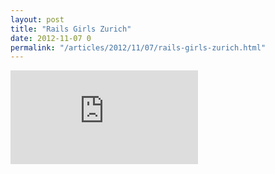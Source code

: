 ```yaml
---
layout: post
title: "Rails Girls Zurich"
date: 2012-11-07 0
permalink: "/articles/2012/11/07/rails-girls-zurich.html"
---
```


<iframe src="http://player.vimeo.com/video/53032561?title=0&amp;byline=0&amp;portrait=0&amp;badge=0" class="vimeo" frameborder="0" webkitAllowFullScreen mozallowfullscreen allowFullScreen></iframe>
